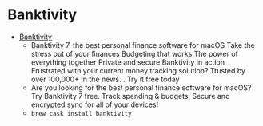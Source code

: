 # Banktivity
- [Banktivity](https://www.iggsoftware.com/banktivity/)
  -  Banktivity 7, the best personal finance software for macOS Take the stress out of your finances Budgeting that works The power of everything together Private and secure Banktivity in action Frustrated with your current money tracking solution? Trusted by over 100,000+ In the news… Try it free today
  - Are you looking for the best personal finance software for macOS? Try Banktivity 7 free. Track spending & budgets. Secure and encrypted sync for all of your devices!
  - `brew cask install banktivity`
